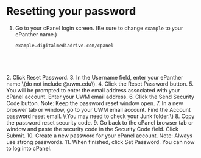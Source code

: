 # Resetting your password

1. Go to your cPanel login screen. \(Be sure to change `example` to your ePanther name.\)<p><pre><code>example.digitalmediadrive.com/cpanel
</p></pre></code>
2. Click Reset Password.
3. In the Username field, enter your ePanther name \(do not include @uwm.edu\).
4. Click the Reset Password button.
5. You will be prompted to enter the email address associated with your cPanel account. Enter your UWM email address.
6. Click the Send Security Code button. Note: Keep the password reset window open. 
7. In a new broswer tab or window, go to your UWM email account. Find the Account password reset email. \(You may need to check your Junk folder.\)
8. Copy the password reset security code. 
9. Go back to the cPanel browser tab or window and paste the security code in the Security Code field. Click Submit.
10. Create a new password for your cPanel account. Note: Always use strong passwords. 
11. When finished, click Set Password. You can now to log into cPanel.

